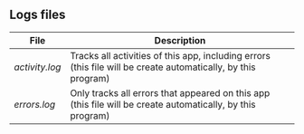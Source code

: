 ## Logs files

| File | Description |
| --- | --- |
| _activity.log_ | Tracks all activities of this app, including errors (this file will be create automatically, by this program) |
| _errors.log_ | Only tracks all errors that appeared on this app (this file will be create automatically, by this program) |
